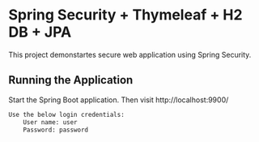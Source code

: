 # Spring Security + Thymeleaf + H2 DB + JPA
This project demonstartes secure web application using Spring Security.

## Running the Application

Start the Spring Boot application. 
Then visit http://localhost:9900/

```bash
Use the below login credentials:
    User name: user
    Password: password
```

